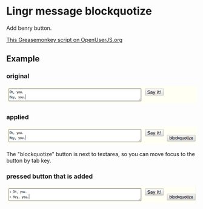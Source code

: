 Lingr message blockquotize
==========================

Add benry button.

[This Greasemonkey script on OpenUserJS.org](https://openuserjs.org/scripts/aycabta/Lingr_message_blockquotize)

## Example

### original
![original](original.png)

### applied
![applied](applied.png)

The "blockquotize" button is next to textarea, so you can move focus to the button by tab key.

### pressed button that is added
![applied](pressed.png)
